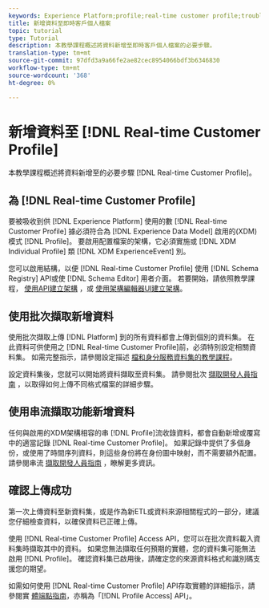 ```yaml
---
keywords: Experience Platform;profile;real-time customer profile;troubleshooting;API;enable profile;Enable profile
title: 新增資料至即時客戶個人檔案
topic: tutorial
type: Tutorial
description: 本教學課程概述將資料新增至即時客戶個人檔案的必要步驟。
translation-type: tm+mt
source-git-commit: 97dfd3a9a66fe2ae82cec8954066bdf3b6346830
workflow-type: tm+mt
source-wordcount: '368'
ht-degree: 0%

---
```



# 新增資料至 [!DNL Real-time Customer Profile]

本教學課程概述將資料新增至的必要步驟 [!DNL Real-time Customer Profile]。

## 為 [!DNL Real-time Customer Profile]

要被吸收到供 [!DNL Experience Platform] 使用的數 [!DNL Real-time Customer Profile] 據必須符合為 [!DNL Experience Data Model] 啟用的(XDM)模式 [!DNL Profile]。 要啟用配置檔案的架構，它必須實施或 [!DNL XDM Individual Profile] 類 [!DNL XDM ExperienceEvent] 別。

您可以啟用結構，以便 [!DNL Real-time Customer Profile] 使用 [!DNL Schema Registry] API或使 [!DNL Schema Editor] 用者介面。 若要開始，請依照教學課程， [使用API建立架構](../../xdm/tutorials/create-schema-api.md) ，或 [使用架構編輯器UI建立架構](../../xdm/tutorials/create-schema-ui.md)。

## 使用批次擷取新增資料

使用批次擷取上傳 [!DNL Platform] 到的所有資料都會上傳到個別的資料集。 在此資料可供使用之 [!DNL Real-time Customer Profile]前，必須特別設定相關資料集。 如需完整指示，請參閱設定描述 [檔和身分服務資料集的教學課程](dataset-configuration.md)。

設定資料集後，您就可以開始將資料擷取至資料集。 請參閱批次 [擷取開發人員指南](../../ingestion/batch-ingestion/api-overview.md) ，以取得如何上傳不同格式檔案的詳細步驟。

## 使用串流擷取功能新增資料

任何與啟用的XDM架構相容的串 [!DNL Profile]流收錄資料，都會自動新增或覆寫中的適當記錄 [!DNL Real-time Customer Profile]。 如果記錄中提供了多個身份，或使用了時間序列資料，則這些身份將在身份圖中映射，而不需要額外配置。 請參閱串流 [擷取開發人員指南](../../ingestion/tutorials/streaming-record-data.md) ，瞭解更多資訊。

## 確認上傳成功

第一次上傳資料至新資料集，或是作為新ETL或資料來源相關程式的一部分，建議您仔細檢查資料，以確保資料已正確上傳。

使用 [!DNL Real-time Customer Profile] Access API，您可以在批次資料載入資料集時擷取其中的資料。 如果您無法擷取任何預期的實體，您的資料集可能無法啟用 [!DNL Profile]。 確認資料集已啟用後，請確定您的來源資料格式和識別碼支援您的期望。

如需如何使用 [!DNL Real-time Customer Profile] API存取實體的詳細指示，請參閱實 [體端點指南](../api/entities.md)，亦稱為「[!DNL Profile Access] API」。